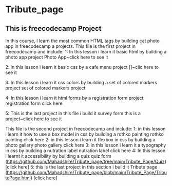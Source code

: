# Tribute_page

## This is freecodecamp Project

In this course, I learn the most common HTML tags by building cat photo app in freecodecamp a projects.
This file is the first project in freecodecamp and include:
1: In this lesson i learn it basic html by building a photo app project
Photo App~click here to see it

2: in this lesson i learn it basic css by a cafe menu project
[]~clic here to see it

3: In this lesson i learn it css colors by building a set of colored markers project
set of colored markers project

4: In this lesson i learn it html forms by a registration form project
registration form click here

5: This is the last project in this file i build it survey form
this is a project~click here to see it

This file is the second project in freecodecamp and include:
1: in this lesson i learn it how to use a box model in css by building a rothko painting
rothko painting click here
2: in this lesson i learn it flexbox in css by building a photo gallery
photo gallery click here
3: in this lesson i learn it a typography in css by building a nutration label
nutration label click here
4: In this lesson i learnt it accessibility by building a quiz
quiz form (https://github.com/Mahadshire/Tribute_page/tree/main/Tribute_Page/Quiz) [click here]
5: this is the last project in this section i build it Tribute page
(https://github.com/Mahadshire/Tribute_page/blob/main/Tribute_Page/TributePage.html) [click here]
